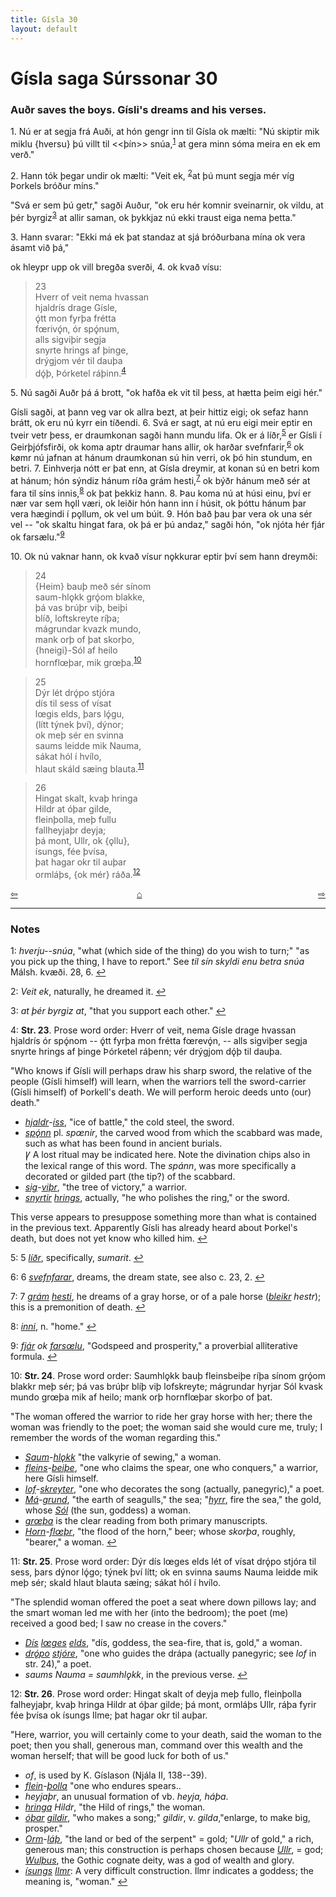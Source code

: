 ```yaml
---
title: Gísla 30
layout: default
---
```


# Gísla saga Súrssonar 30

### Auðr saves the boys. Gísli's dreams and his verses.

1\. Nú er at segja frá Auði, at hón gengr inn til Gísla ok mælti: "Nú skiptir mik miklu {hversu} þú villt til <<þín>> snúa,<sup id="a1">[1](#myfootnote1)</sup> at gera minn sóma meira en ek em verð."

2\. Hann tók þegar undir ok mælti: "Veit ek, <sup id="a2">[2](#myfootnote2)</sup>at þú munt segja mér víg Þorkels bróður míns."

"Svá er sem þú getr," sagði Auður, "ok eru hér komnir sveinarnir, ok vildu, at þér byrgiz<sup id="a3">[3](#myfootnote3)</sup> at allir saman, ok þykkjaz nú ekki traust eiga nema þetta."

3\. Hann svarar: "Ekki má ek þat standaz at sjá bróðurbana mína ok vera ásamt við þá,"

ok hleypr upp ok vill bregða sverði, 4. ok kvað vísu:

   >23   
   Hverr of veit nema hvassan   
   hjaldrís drage Gísle,   
   ǫ́tt mon fyrþa frétta   
   f&oelig;rivǫ́n, ór spǫ́num,   
   alls sigviþir segja   
   snyrte hrings af þinge,   
   drýgjom vér til dauþa   
   dǫ́þ, Þórketel ráþinn.<sup id="a4">[4](#myfootnote4)</sup>   

5\. Nú sagði Auðr þá á brott, "ok hafða ek vit til þess, at hætta þeim eigi hér."

Gísli sagði, at þann veg var ok allra bezt, at þeir hittiz eigi; ok sefaz hann brátt, ok eru nú kyrr ein tíðendi. 6. Svá er sagt, at nú eru eigi meir eptir en tveir vetr þess, er draumkonan sagði hann mundu lifa. Ok er á líðr,<sup id="a5">[5](#myfootnote5)</sup> er Gísli í Geirþjófsfirði, ok koma aptr draumar hans allir, ok harðar svefnfarir,<sup id="a6">[6](#myfootnote6)</sup> ok k&oslash;mr nú jafnan at hánum draumkonan sú hin verri, ok þó hin stundum, en betri. 7. Einhverja nótt er þat enn, at Gísla dreymir, at konan sú en betri kom at hánum; hón sýndiz hánum ríða grám hesti,<sup id="a7">[7](#myfootnote7)</sup> ok býðr hánum með sér at fara til síns innis,<sup id="a8">[8](#myfootnote8)</sup> ok þat þekkiz hann. 8. Þau koma nú at húsi einu, því er nær var sem h&#x1EB;ll væri, ok leiðir hón hann inn í húsit, ok þóttu hánum þar vera hægindi í p&#x1EB;llum, ok vel um búit. 9. Hón bað þau þar vera ok una sér vel -- "ok skaltu hingat fara, ok þá er þú andaz," sagði hón, "ok njóta hér fjár ok farsælu."<sup id="a9">[9](#myfootnote9)</sup>

10\. Ok nú vaknar hann, ok kvað vísur n&#x1EB;kkurar eptir því sem hann dreymði:

   >24   
   {Heim} bauþ með sér sínom   
   saum-hl&#x1EB;kk grǫ́om blakke,   
   þá vas brúþr viþ, beiþi   
   blíð, loftskreyte ríþa;   
   mágrundar kvazk mundo,   
   mank orþ of þat skorþo,   
   {hneigi}-Sól af heilo   
   hornfl&oelig;þar, mik gr&oelig;þa.<sup id="a10">[10](#myfootnote10)</sup>   

   >25    
   Dýr lét drǫ́po stjóra   
   dís til sess of vísat   
   l&oelig;gis elds, þars lǫ́gu,   
   (lítt týnek því), dýnor;   
   ok meþ sér en svinna   
   saums leidde mik Nauma,   
   sákat hól í hvílo,   
   hlaut skáld sæing blauta.<sup id="a11">[11](#myfootnote11)</sup>   

   >26   
   Hingat skalt, kvaþ hringa   
   Hildr at óþar gilde,   
   fleinþolla, meþ fullu   
   fallheyjaþr deyja;   
   þá mont, Ullr, ok {&#x1EB;llu},   
   ísungs, fée þvísa,   
   þat hagar okr til auþar   
   ormláþs, {ok mér} ráða.<sup id="a12">[12](#myfootnote12)</sup>   

<div style="float: left"><a href="http://rcblack.net/Gisla_saga/Gisla_29">⇦</a></div>
<div style="float: right"><a href="http://rcblack.net/Gisla_saga/Gisla_31">⇨</a></div>
<div style="margin: 0 auto; width: 100px;"><a href="http://rcblack.net/Gisla_saga/Gisla_home">&#8962;</a></div>

---

### Notes

<a name="myfootnote1" id="f1">1</a>:
 _hverju--snúa_, "what (which side of the thing) do you wish to turn;" "as you pick up the thing, I have to report." See _til sín skyldi enu betra snúa_ Málsh. kvæði. 28, 6.
[↩](#a1)

<a name="myfootnote2" id="f2">2</a>:
 _Veit ek_, naturally, he dreamed it.
[↩](#a2)

<a name="myfootnote3" id="f3">3</a>:
 _at þér byrgiz at_, "that you support each other."
[↩](#a3)

<a name="myfootnote4" id="f4">4</a>:
 __Str. 23__. Prose word order: Hverr of veit, nema Gísle drage hvassan hjaldrís ór spǫ́nom -- ǫ́tt fyrþa mon frétta f&oelig;revǫ́n, -- alls sigviþer segja snyrte hrings af þinge Þórketel ráþenn; vér drýgjom dǫ́þ til dauþa.

"Who knows if Gísli will perhaps draw his sharp sword, the relative of the people (Gísli himself) will learn, when the warriors tell the sword-carrier (Gísli himself) of Þorkell's death. We will perform heroic deeds unto (our) death."

* [_hjaldr_](http://web.ff.cuni.cz/cgi-bin/uaa_slovnik/gmc_search_v3?cmd=viewthis&id=cv:b0265:19)-[_íss_](http://web.ff.cuni.cz/cgi-bin/uaa_slovnik/gmc_search_v3?cmd=viewthis&id=cv:b0319:44), "ice of battle," the cold steel, the sword.
* [_spǫ́nn_](http://web.ff.cuni.cz/cgi-bin/uaa_slovnik/gmc_search_v3?cmd=viewthis&id=cv:b0581:42) pl. _sp&oelig;nir_, the carved wood from which the scabbard was made, such as what has been found in ancient burials.   
&#42856; A lost ritual may be indicated here. Note the divination chips also in the lexical range of this word. The _spánn_, was more specifically a decorated or gilded part (the tip?) of the scabbard.
* [_sig_](http://web.ff.cuni.cz/cgi-bin/uaa_slovnik/gmc_search_v3?cmd=viewthis&id=cv:b0527:5)-[_viþr_](http://web.ff.cuni.cz/cgi-bin/uaa_slovnik/gmc_search_v3?cmd=viewthis&id=cv:b0703:69), "the tree of victory," a warrior.
* [_snyrtir_](http://web.ff.cuni.cz/cgi-bin/uaa_slovnik/gmc_search_v3?cmd=viewthis&id=cv:b0577:5) [_hrings_](http://web.ff.cuni.cz/cgi-bin/uaa_slovnik/gmc_search_v3?cmd=viewthis&id=cv:b0285:16), actually, "he who polishes the ring," or the sword.

This verse appears to presuppose something more than what is contained in the previous text. Apparently Gísli has already heard about Þorkel's death, but does not yet know who killed him.
[↩](#a4)

<a name="myfootnote5" id="f5">5</a>:
5 [_líðr_](http://web.ff.cuni.cz/cgi-bin/uaa_slovnik/gmc_search_v3?cmd=viewthis&id=cv:b0390:45), specifically, _sumarit_.
[↩](#a5)

<a name="myfootnote6" id="f6">6</a>:
6 [_svefnfarar_](http://web.ff.cuni.cz/cgi-bin/uaa_slovnik/gmc_search_v3?cmd=viewthis&id=cv:b0606:64), dreams, the dream state, see also c. 23, 2.
[↩](#a6)

<a name="myfootnote7" id="f7">7</a>:
7 [_grám_](http://web.ff.cuni.cz/cgi-bin/uaa_slovnik/gmc_search_v3?cmd=viewthis&id=cv:b0212:33) [_hesti_](http://web.ff.cuni.cz/cgi-bin/uaa_slovnik/gmc_search_v3?cmd=viewthis&id=cv:b0260:17), he dreams of a gray horse, or of a pale horse ([_bleikr_](http://web.ff.cuni.cz/cgi-bin/uaa_slovnik/gmc_search_v3?cmd=viewthis&id=cv:b0067:3) _hestr_); this is a premonition of death.
[↩](#a7)

<a name="myfootnote8" id="f8">8</a>:
 [_inni_](http://web.ff.cuni.cz/cgi-bin/uaa_slovnik/gmc_search_v3?cmd=viewthis&id=cv:b0315:8), n. "home."
[↩](#a8)

<a name="myfootnote9" id="f9">9</a>:
 [_fjár_](http://web.ff.cuni.cz/cgi-bin/uaa_slovnik/gmc_search_v3?cmd=viewthis&id=cv:b0147:36) _ok_ [_fars&oelig;lu_](http://web.ff.cuni.cz/cgi-bin/uaa_slovnik/gmc_search_v3?cmd=viewthis&id=cv:b0144:39), "Godspeed and prosperity," a proverbial alliterative formula.
[↩](#a9)

<a name="myfootnote10" id="f10">10</a>:
 __Str. 24__. Prose word order: Saumhl&#x1EB;kk bauþ fleinsbeiþe ríþa sínom grǫ́om blakkr meþ sér; þá vas brúþr blíþ viþ lofskreyte; mágrundar hyrjar Sól kvask mundo gr&oelig;þa mik af heilo; mank orþ hornfl&oelig;þar skorþo of þat.

"The woman offered the warrior to ride her gray horse with her; there the woman was friendly to the poet; the woman said she would cure me, truly; I remember the words of the woman regarding this."

* [_Saum_](http://web.ff.cuni.cz/cgi-bin/uaa_slovnik/gmc_search_v3?cmd=viewthis&id=cv:b0515:49)-[_hl&#x1EB;kk_](http://web.ff.cuni.cz/cgi-bin/uaa_slovnik/gmc_search_v3?cmd=viewthis&id=cv:b0275:5) "the valkyrie of sewing," a woman.
* [_fleins_](http://web.ff.cuni.cz/cgi-bin/uaa_slovnik/gmc_search_v3?cmd=viewthis&id=cv:b0159:72)-[_beiþe_](http://web.ff.cuni.cz/cgi-bin/uaa_slovnik/gmc_search_v3?cmd=viewthis&id=cv:b0055:15), "one who claims the spear, one who conquers," a warrior, here Gísli himself.
* [_lof_](http://web.ff.cuni.cz/cgi-bin/uaa_slovnik/gmc_search_v3?cmd=viewthis&id=cv:b0396:39)-[_skreyter_](http://web.ff.cuni.cz/cgi-bin/uaa_slovnik/gmc_search_v3?cmd=viewthis&id=cv:b0557:27), "one who decorates the song (actually, panegyric)," a poet.
* [_Má_](http://web.ff.cuni.cz/cgi-bin/uaa_slovnik/gmc_search_v3?cmd=viewthis&id=cv:b0418:34)-[_grund_](http://web.ff.cuni.cz/cgi-bin/uaa_slovnik/gmc_search_v3?cmd=viewthis&id=cv:b0217:52), "the earth of seagulls," the sea; "[_hyrr_](http://web.ff.cuni.cz/cgi-bin/uaa_slovnik/gmc_search_v3?cmd=viewthis&id=cv:b0304:26), fire the sea," the gold, whose [_Sól_](http://web.ff.cuni.cz/cgi-bin/uaa_slovnik/gmc_search_v3?cmd=viewthis&id=cv:b0579:4) (the sun, goddess) a woman.
* [_gr&oelig;þa_](http://web.ff.cuni.cz/cgi-bin/uaa_slovnik/gmc_search_v3?cmd=viewthis&id=cv:b0218:20) is the clear reading from both primary manuscripts.
* [_Horn_](http://web.ff.cuni.cz/cgi-bin/uaa_slovnik/gmc_search_v3?cmd=viewthis&id=bt:b0553:11)-[_fl&oelig;þr_](http://web.ff.cuni.cz/cgi-bin/uaa_slovnik/gmc_search_v3?cmd=viewthis&id=cv:b0163:5), "the flood of the horn," beer; whose _skorþa_, roughly, "bearer," a woman.
[↩](#a10)

<a name="myfootnote11" id="f11">11</a>:
 __Str. 25__. Prose word order:  Dýr dís l&oelig;ges elds lét of vísat drǫ́po stjóra til sess, þars dýnor lǫ́go; týnek því lítt; ok en svinna saums Nauma leidde mik meþ sér; skald hlaut blauta sæing; sákat hól í hvílo.

"The splendid woman offered the poet a seat where down pillows lay; and the smart woman led me with her (into the bedroom); the poet (me) received a good bed; I saw no crease in the covers."

* [_Dís_](http://web.ff.cuni.cz/cgi-bin/uaa_slovnik/gmc_search_v3?cmd=viewthis&id=cv:b0100:20) [_l&oelig;ges_](http://web.ff.cuni.cz/cgi-bin/uaa_slovnik/gmc_search_v3?cmd=viewthis&id=cv:b0403:19) [_elds_](http://web.ff.cuni.cz/cgi-bin/uaa_slovnik/gmc_search_v3?cmd=viewthis&id=cv:b0125:42), "dís, goddess, the sea-fire, that is, gold," a woman.
* [_drǫ́po_](http://web.ff.cuni.cz/cgi-bin/uaa_slovnik/gmc_search_v3?cmd=viewthis&id=cv:b0104:14) [_stjóre_](http://web.ff.cuni.cz/cgi-bin/uaa_slovnik/gmc_search_v3?cmd=viewthis&id=cv:b0594:19), "one who guides the drápa (actually panegyric; see _lof_ in str. 24)," a poet.
* _saums Nauma = saumhl&#x1EB;kk_, in the previous verse.
[↩](#a11)

<a name="myfootnote12" id="f12">12</a>:
 __Str. 26__. Prose word order: Hingat skalt of deyja meþ fullo, fleinþolla falheyjaþr, kvaþ hringa Hildr at óþar gilde; þá mont, ormláþs Ullr, ráþa fyrir fée þvísa ok ísungs Ilme; þat hagar okr til auþar.

"Here, warrior, you will certainly come to your death, said the woman to the poet; then you shall, generous man, command over this wealth and the woman herself; that will be good luck for both of us."

* _of_, is used by K. Gíslason (Njála II, 138--39).
* [_flein_](http://web.ff.cuni.cz/cgi-bin/uaa_slovnik/gmc_search_v3?cmd=viewthis&id=cv:b0159:72)-[_þolla_](http://web.ff.cuni.cz/cgi-bin/uaa_slovnik/gmc_search_v3?cmd=viewthis&id=cv:b0741:10) "one who endures spears..
* _heyjaþr_, an unusual formation of vb. _heyja, háþa_.
* [_hringa_](http://web.ff.cuni.cz/cgi-bin/uaa_slovnik/gmc_search_v3?cmd=viewthis&id=cv:b0285:16) _Hildr_, "the Hild of rings," the woman.
* [_óþar_](http://web.ff.cuni.cz/cgi-bin/uaa_slovnik/gmc_search_v3?cmd=viewthis&id=cv:b0471:10) [_gildir_](http://web.ff.cuni.cz/cgi-bin/uaa_slovnik/gmc_search_v3?cmd=viewthis&id=cv:b0200:3), "who makes a song;" _gildir_, v. _gilda_,"enlarge, to make big, prosper."
* [_Orm_](http://web.ff.cuni.cz/cgi-bin/uaa_slovnik/gmc_search_v3?cmd=viewthis&id=cv:b0468:42)-[_láþ_](http://web.ff.cuni.cz/cgi-bin/uaa_slovnik/gmc_search_v3?cmd=viewthis&id=cv:b0376:18), "the land or bed of the serpent" = gold; "_Ullr_ of gold," a rich, generous man; this construction is perhaps chosen because [_Ullr_](http://web.ff.cuni.cz/cgi-bin/uaa_slovnik/gmc_search_v3?cmd=viewthis&id=cv:b0648:45), = god; [_Wulþus_](http://web.ff.cuni.cz/cgi-bin/uaa_slovnik/gmc_search_v3?cmd=viewthis&id=wg:b0358:3), the Gothic cognate deity, was a god of wealth and glory.
* [_ísungs_](http://web.ff.cuni.cz/cgi-bin/uaa_slovnik/gmc_search_v3?cmd=viewthis&id=cv:b0319:51) [_Ilmr_](http://web.ff.cuni.cz/cgi-bin/uaa_slovnik/gmc_search_v3?cmd=viewthis&id=cv:b0313:49): A very difficult construction. Ilmr indicates a goddess; the meaning is, "woman."
[↩](#a12)
